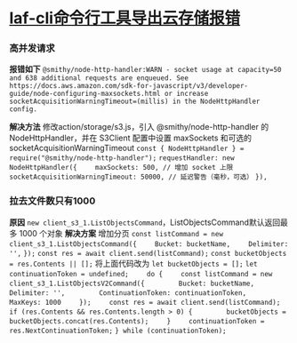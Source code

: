 # [laf-cli命令行工具导出云存储报错](https://github.com/Smileye-v/gitblog/issues/28)

### 高并发请求
**报错如下**
`@smithy/node-http-handler:WARN - socket usage at capacity=50 and 638 additional requests are enqueued.
See https://docs.aws.amazon.com/sdk-for-javascript/v3/developer-guide/node-configuring-maxsockets.html
or increase socketAcquisitionWarningTimeout=(millis) in the NodeHttpHandler config.`

**解决方法**
修改action/storage/s3.js，引入 @smithy/node-http-handler 的 NodeHttpHandler，并在 S3Client 配置中设置 maxSockets 和可选的 socketAcquisitionWarningTimeout
`const { NodeHttpHandler } = require("@smithy/node-http-handler");`
`requestHandler: new NodeHttpHandler({`
`    maxSockets: 500, // 增加 socket 上限`
`    socketAcquisitionWarningTimeout: 50000, // 延迟警告（毫秒，可选）`
`}),`


### 拉去文件数只有1000
**原因**
`new client_s3_1.ListObjectsCommand`，ListObjectsCommand默认返回最多 1000 个对象
**解决方案**
增加分页
`const listCommand = new client_s3_1.ListObjectsCommand({`
`    Bucket: bucketName,`
`    Delimiter: '',`
`});`
`const res = await client.send(listCommand);`
`const bucketObjects = res.Contents || [];`
将上面代码改为
`let bucketObjects = [];`
`let continuationToken = undefined;    `
`do {`
`    const listCommand = new client_s3_1.ListObjectsV2Command({`
`        Bucket: bucketName,`
`        Delimiter: '',`
`        ContinuationToken: continuationToken,`
`        MaxKeys: 1000`
`    });`
`    const res = await client.send(listCommand);`
`    if (res.Contents && res.Contents.length > 0) {`
`        bucketObjects = bucketObjects.concat(res.Contents);`
`    }`
`    continuationToken = res.NextContinuationToken;`
`} while (continuationToken);`


